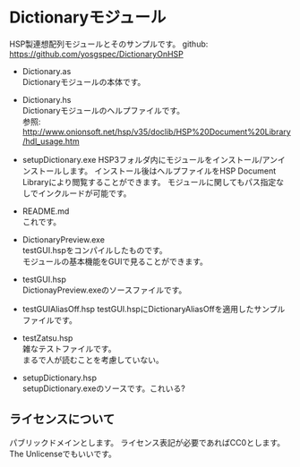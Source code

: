 # Dictionaryモジュール
HSP製連想配列モジュールとそのサンプルです。
github: https://github.com/yosgspec/DictionaryOnHSP

* Dictionary.as  
Dictionaryモジュールの本体です。  

* Dictionary.hs  
Dictionaryモジュールのヘルプファイルです。  
参照: http://www.onionsoft.net/hsp/v35/doclib/HSP%20Document%20Library/hdl_usage.htm

* setupDictionary.exe
HSP3フォルダ内にモジュールをインストール/アンインストールします。
インストール後はヘルプファイルをHSP Document Libraryにより閲覧することができます。
モジュールに関してもパス指定なしでインクルードが可能です。

* README.md  
これです。  

* DictionaryPreview.exe  
testGUI.hspをコンパイルしたものです。  
モジュールの基本機能をGUIで見ることができます。  

* testGUI.hsp  
DictionayPreview.exeのソースファイルです。  

* testGUIAliasOff.hsp
testGUI.hspにDictionaryAliasOffを適用したサンプルファイルです。

* testZatsu.hsp  
雑なテストファイルです。  
まるで人が読むことを考慮していない。

* setupDictionary.hsp  
setupDictionary.exeのソースです。これいる?

## ライセンスについて
パブリックドメインとします。
ライセンス表記が必要であればCC0とします。
The Unlicenseでもいいです。